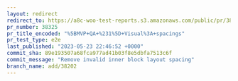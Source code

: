 ```yaml
---
layout: redirect
redirect_to: https://a8c-woo-test-reports.s3.amazonaws.com/public/pr/38325/e2e/index.html
pr_number: 38325
pr_title_encoded: "%5BMVP+QA+%231%5D+Visual%3A+spacings"
pr_test_type: e2e
last_published: "2023-05-23 22:46:52 +0000"
commit_sha: 89e193507a68fca977ad41b03f8e5dbfa7513c6f
commit_message: "Remove invalid inner block layout spacing"
branch_name: add/38202
---
```

